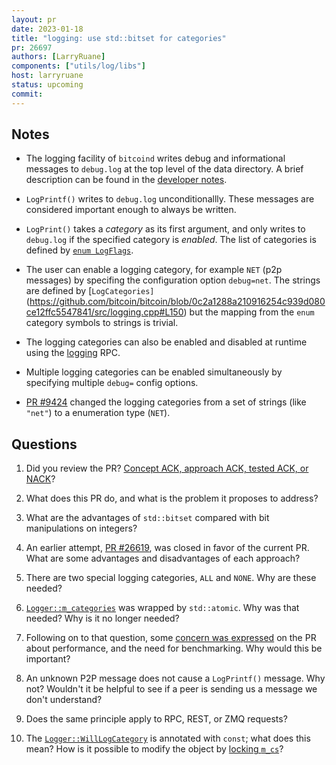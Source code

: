 ```yaml
---
layout: pr
date: 2023-01-18
title: "logging: use std::bitset for categories"
pr: 26697
authors: [LarryRuane]
components: ["utils/log/libs"]
host: larryruane
status: upcoming
commit:
---
```


## Notes

- The logging facility of `bitcoind` writes debug and informational messages to `debug.log`
  at the top level of the data directory. A brief description can be found in the
  [developer notes](https://github.com/bitcoin/bitcoin/blob/master/doc/developer-notes.md#debuglog).

- `LogPrintf()` writes to `debug.log` unconditionallly. These messages are considered important
  enough to always be written.

- `LogPrint()` takes a _category_ as its first argument,
   and only writes to `debug.log` if the specified category is _enabled_.
   The list of categories is defined by
   [`enum LogFlags`](https://github.com/bitcoin/bitcoin/blob/0c2a1288a210916254c939d080ce12ffc5547841/src/logging.h#L38).

- The user can enable a logging category, for example `NET` (p2p messages) by specifing
  the configuration option `debug=net`. The strings are defined by
  [`LogCategories]`(https://github.com/bitcoin/bitcoin/blob/0c2a1288a210916254c939d080ce12ffc5547841/src/logging.cpp#L150)
  but the mapping from the `enum` category symbols to strings is trivial.

- The logging categories can also be enabled and disabled at runtime using the
  [logging](https://github.com/bitcoin/bitcoin/blob/0c2a1288a210916254c939d080ce12ffc5547841/src/rpc/node.cpp#L231)
  RPC.

- Multiple logging categories can be enabled simultaneously by specifying
  multiple `debug=` config options.

- [PR #9424](https://github.com/bitcoin/bitcoin/pull/9424) changed the logging
  categories from a set of strings (like `"net"`) to a enumeration type (`NET`).

## Questions

1. Did you review the PR?
   [Concept ACK, approach ACK, tested ACK, or NACK](https://github.com/bitcoin/bitcoin/blob/master/CONTRIBUTING.md#peer-review)?

1. What does this PR do, and what is the problem it proposes to address?

1. What are the advantages of `std::bitset` compared with bit manipulations on integers?

1. An earlier attempt, [PR #26619](https://github.com/bitcoin/bitcoin/pull/26619), was closed
   in favor of the current PR. What are some advantages and disadvantages of each approach?

1. There are two special logging categories, `ALL` and `NONE`. Why are these needed?

1. [`Logger::m_categories`](https://github.com/bitcoin-core-review-club/bitcoin/commit/40e1923e856661fdf68cf783ed9c6d1931dfbdf3#diff-21abb6b14af1e9330a6f0c89a87231035a439248c556ef5e110eb0617b88a1f4L107)
   was wrapped by `std::atomic`. Why was that needed? Why is it no longer needed?

1. Following on to that question, some
   [concern was expressed](https://github.com/bitcoin/bitcoin/pull/26697/files#r1054859149)
   on the PR about performance, and the need for benchmarking. Why would this be important?

1. An unknown P2P message does not cause a `LogPrintf()` message. Why not?
   Wouldn't it be helpful to see if a peer is sending us a message we don't
   understand?

1. Does the same principle apply to RPC, REST, or ZMQ requests?

1. The [`Logger::WillLogCategory`](https://github.com/bitcoin-core-review-club/bitcoin/commit/40e1923e856661fdf68cf783ed9c6d1931dfbdf3#diff-44fd50b51e8fc6799d38f193237fb921ec9d34306c448f64837524a17bac06eeR127)
   is annotated with `const`; what does this mean?
   How is it possible to modify the object by
   [locking `m_cs`](https://github.com/bitcoin-core-review-club/bitcoin/commit/40e1923e856661fdf68cf783ed9c6d1931dfbdf3#diff-44fd50b51e8fc6799d38f193237fb921ec9d34306c448f64837524a17bac06eeR130)?

<!-- TODO: After meeting, uncomment and add meeting log between the irc tags
## Meeting Log

{% irc %}
{% endirc %}
-->
